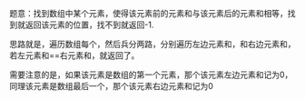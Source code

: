 题意：找到数组中某个元素，使得该元素前的元素和与该元素后的元素和相等，找到就返回该元素的位置，找不到就返回-1.

思路就是，遍历数组每个，然后兵分两路，分别遍历左边元素和，和右边元素和，若左元素和==右元素和，就返回了。

需要注意的是，如果该元素是数组的第一个元素，那个该元素左边元素和记为0，同理该元素是数组最后一个，那个该元素右边元素和记为0
